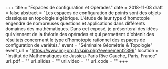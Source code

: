+++
title = "Espaces de configuration et Opérades"
date = 2018-11-08
draft = false
abstract = "Les espaces de configuration de points sont des objets classiques en topologie algébrique. L'étude de leur type d'homotopie engendre de nombreuses questions et applications dans différents domaines des mathématiques. Dans cet exposé, je présenterai des idées qui viennent de la théorie des opérades et qui permettent d'obtenir des résultats concernant le type d'homotopie rationnel des espaces de configuration de variétés."
event = "Séminaire Géométrie & Topologie"
event_url = "https://www.imj-prg.fr/spip.php?evenement2396"
location = "Institut de Mathématiques de Jussieu-Paris Rive Gauche, Paris, France"
url_pdf = ""
url_slides = ""
url_video = ""
url_code = ""
+++
